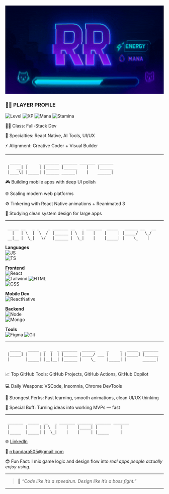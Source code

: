 <p align="center">
  <img src="assets/banner3.gif" alt="Banner" width="800"/>
</p>

### 🧙‍♂️ PLAYER PROFILE

![Level](https://img.shields.io/badge/Level-23-6A5ACD?style=for-the-badge&logo=level&logoColor=white)
![XP](https://img.shields.io/badge/XP-14,300%2F15,000-yellowgreen?style=for-the-badge&logo=apachespark)
![Mana](https://img.shields.io/badge/Mana-High-blue?style=for-the-badge&logo=magic-the-gathering)
![Stamina](https://img.shields.io/badge/Stamina-90%25-green?style=for-the-badge&logo=powerbi)

🧑‍💻 Class: Full-Stack Dev  

🧠 Specialties: React Native, AI Tools, UI/UX  

⚡️ Alignment: Creative Coder + Visual Builder

---

```text
  _____  _     _ _______ _______ _______ _______
 |   __| |     | |______ |______    |    |______
 |____\| |_____| |______ ______|    |    ______|
```



🎮 Building mobile apps with deep UI polish  

🌐 Scaling modern web platforms  

⚙️ Tinkering with React Native animations + Reanimated 3  

🧱 Studying clean system design for large apps

---

```text
 _____ __   _ _    _ _______ __   _ _______  _____   ______ __   __
   |   | \  |  \  /  |______ | \  |    |    |     | |_____/   \_/  
 __|__ |  \_|   \/   |______ |  \_|    |    |_____| |    \_    |   
```


**Languages**  
![JS](https://img.shields.io/badge/JavaScript-ES6+-F7DF1E?style=for-the-badge&logo=javascript&logoColor=black)  
![TS](https://img.shields.io/badge/TypeScript-Strong-3178C6?style=for-the-badge&logo=typescript&logoColor=white)

**Frontend**  
![React](https://img.shields.io/badge/ReactJS-%E2%9C%94-61DAFB?style=for-the-badge&logo=react)  
![Tailwind](https://img.shields.io/badge/TailwindCSS-Stylish-38B2AC?style=for-the-badge&logo=tailwindcss)
![HTML](https://img.shields.io/badge/HTML5-Structured-E34F26?style=for-the-badge&logo=html5&logoColor=white)  
![CSS](https://img.shields.io/badge/CSS3-Styled-1572B6?style=for-the-badge&logo=css3&logoColor=white)

**Mobile Dev**  
![ReactNative](https://img.shields.io/badge/React_Native-Skill+20-61DAFB?style=for-the-badge&logo=react)

**Backend**  
![Node](https://img.shields.io/badge/Node.js-BackendMaster-339933?style=for-the-badge&logo=node.js)  
![Mongo](https://img.shields.io/badge/MongoDB-Structured-47A248?style=for-the-badge&logo=mongodb)

**Tools**  
![Figma](https://img.shields.io/badge/Figma-UIReady-F24E1E?style=for-the-badge&logo=figma)
![Git](https://img.shields.io/badge/Git-Versioned-F05032?style=for-the-badge&logo=git)

---
```text
  _____   _____  _  _  _ _______  ______     _     _  _____  _______
 |_____] |     | |  |  | |______ |_____/ ___ |     | |_____] |______
 |       |_____| |__|__| |______ |    \_     |_____| |       ______|
                                                                    
```

📈 Top GitHub Tools: GitHub Projects, GitHub Actions, GitHub Copilot

💻 Daily Weapons: VSCode, Insomnia, Chrome DevTools

🧠 Strongest Perks: Fast learning, smooth animations, clean UI/UX thinking

🔮 Special Buff: Turning ideas into working MVPs — fast

---
```text
 _______  _____  __   _ _______ _______ _______ _______
 |       |     | | \  |    |    |_____| |          |   
 |_____  |_____| |  \_|    |    |     | |_____     |   
```



🌐 [LinkedIn](https://www.linkedin.com/in/rehan-bandara-582088346)  

📧 [rrbandara505@gmail.com](mailto:rrbandara505@gmail.com)  

😎 Fun Fact: I mix game logic and design flow into *real apps people actually enjoy using*.

---

> 🧠 *“Code like it’s a speedrun. Design like it’s a boss fight.”*

---
